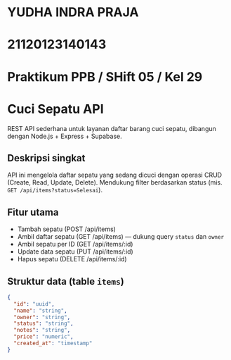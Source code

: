# YUDHA INDRA PRAJA
# 21120123140143
# Praktikum PPB / SHift 05 / Kel 29

# Cuci Sepatu API

REST API sederhana untuk layanan daftar barang cuci sepatu, dibangun dengan Node.js + Express + Supabase.

## Deskripsi singkat
API ini mengelola daftar sepatu yang sedang dicuci dengan operasi CRUD (Create, Read, Update, Delete). Mendukung filter berdasarkan status (mis. `GET /api/items?status=Selesai`).

## Fitur utama
- Tambah sepatu (POST /api/items)
- Ambil daftar sepatu (GET /api/items) — dukung query `status` dan `owner`
- Ambil sepatu per ID (GET /api/items/:id)
- Update data sepatu (PUT /api/items/:id)
- Hapus sepatu (DELETE /api/items/:id)

## Struktur data (table `items`)
```json
{
  "id": "uuid",
  "name": "string",
  "owner": "string",
  "status": "string", 
  "notes": "string",
  "price": "numeric",
  "created_at": "timestamp"
}

